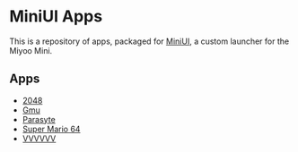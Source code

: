 # MiniUI Apps

This is a repository of apps, packaged for [MiniUI](https://github.com/shauninman/MiniUI),
a custom launcher for the Miyoo Mini.

## Apps

- [2048](2048.pak)
- [Gmu](Gmu.pak)
- [Parasyte](Parasyte.pak)
- [Super Mario 64](SuperMario64.pak)
- [VVVVVV](VVVVVV.pak)
